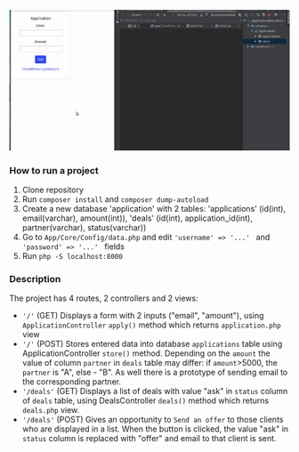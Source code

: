 
![demonstration](https://raw.githubusercontent.com/ZannaZarina/Prototype/master/loan.gif)

### How to run a project
1. Clone repository
2. Run ```composer install``` and ```composer dump-autoload```
3. Create a new database 'application' with 2 tables: 'applications' (id(int), email(varchar), amount(int)), 'deals' (id(int), application_id(int), partner(varchar), status(varchar))
4. Go to ```App/Core/Config/data.php``` and edit ```'username' => '...' ``` and ```'password' => '...' ``` fields
5. Run ```php -S localhost:8000```

### Description
The project has 4 routes, 2 controllers and 2 views:
* ```'/'``` (GET) Displays a form with 2 inputs ("email", "amount"), using ```ApplicationController``` ```apply()``` 
method which returns ```application.php``` view
* ```'/'``` (POST) Stores entered data into database ```applications``` table using ApplicationController ```store()``` 
method. Depending on the ```amount``` the value of column ```partner``` in ```deals``` table  may differ: if 
```amount```>5000, the ```partner``` is "A", else - "B". As well there is a prototype of sending email to the
corresponding partner.
* ```'/deals'``` (GET) Displays a list of deals with value "ask" in ```status``` column of ```deals``` table, 
using DealsController ```deals()``` method which returns ```deals.php``` view. 
* ```'/deals'``` (POST) Gives an opportunity to ```Send an offer``` to those clients who are displayed in a list. When 
the button is clicked, the value "ask" in ```status``` column is replaced with "offer" and email to that client is sent.
